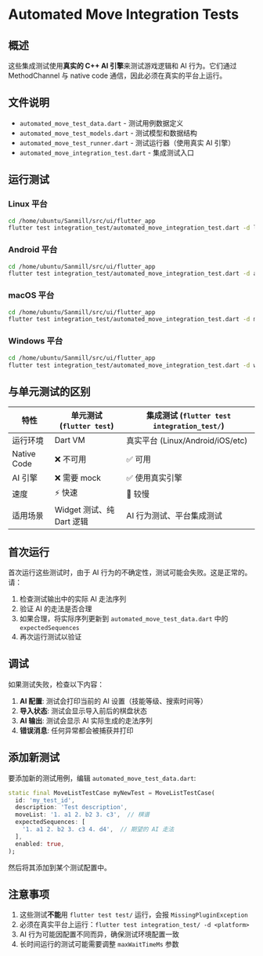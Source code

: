 # Automated Move Integration Tests

## 概述

这些集成测试使用**真实的 C++ AI 引擎**来测试游戏逻辑和 AI 行为。它们通过 MethodChannel 与 native code 通信，因此必须在真实的平台上运行。

## 文件说明

- `automated_move_test_data.dart` - 测试用例数据定义
- `automated_move_test_models.dart` - 测试模型和数据结构
- `automated_move_test_runner.dart` - 测试运行器（使用真实 AI 引擎）
- `automated_move_integration_test.dart` - 集成测试入口

## 运行测试

### Linux 平台

```bash
cd /home/ubuntu/Sanmill/src/ui/flutter_app
flutter test integration_test/automated_move_integration_test.dart -d linux
```

### Android 平台

```bash
cd /home/ubuntu/Sanmill/src/ui/flutter_app
flutter test integration_test/automated_move_integration_test.dart -d android
```

### macOS 平台

```bash
cd /home/ubuntu/Sanmill/src/ui/flutter_app
flutter test integration_test/automated_move_integration_test.dart -d macos
```

### Windows 平台

```bash
cd /home/ubuntu/Sanmill/src/ui/flutter_app
flutter test integration_test/automated_move_integration_test.dart -d windows
```

## 与单元测试的区别

| 特性 | 单元测试 (`flutter test`) | 集成测试 (`flutter test integration_test/`) |
|------|---------------------------|------------------------------------------|
| 运行环境 | Dart VM | 真实平台 (Linux/Android/iOS/etc) |
| Native Code | ❌ 不可用 | ✅ 可用 |
| AI 引擎 | ❌ 需要 mock | ✅ 使用真实引擎 |
| 速度 | ⚡ 快速 | 🐌 较慢 |
| 适用场景 | Widget 测试、纯 Dart 逻辑 | AI 行为测试、平台集成测试 |

## 首次运行

首次运行这些测试时，由于 AI 行为的不确定性，测试可能会失败。这是正常的。请：

1. 检查测试输出中的实际 AI 走法序列
2. 验证 AI 的走法是否合理
3. 如果合理，将实际序列更新到 `automated_move_test_data.dart` 中的 `expectedSequences`
4. 再次运行测试以验证

## 调试

如果测试失败，检查以下内容：

1. **AI 配置**: 测试会打印当前的 AI 设置（技能等级、搜索时间等）
2. **导入状态**: 测试会显示导入前后的棋盘状态
3. **AI 输出**: 测试会显示 AI 实际生成的走法序列
4. **错误消息**: 任何异常都会被捕获并打印

## 添加新测试

要添加新的测试用例，编辑 `automated_move_test_data.dart`:

```dart
static final MoveListTestCase myNewTest = MoveListTestCase(
  id: 'my_test_id',
  description: 'Test description',
  moveList: '1. a1 2. b2 3. c3',  // 棋谱
  expectedSequences: [
    '1. a1 2. b2 3. c3 4. d4',  // 期望的 AI 走法
  ],
  enabled: true,
);
```

然后将其添加到某个测试配置中。

## 注意事项

1. 这些测试**不能**用 `flutter test test/` 运行，会报 `MissingPluginException`
2. 必须在真实平台上运行：`flutter test integration_test/ -d <platform>`
3. AI 行为可能因配置不同而异，确保测试环境配置一致
4. 长时间运行的测试可能需要调整 `maxWaitTimeMs` 参数


